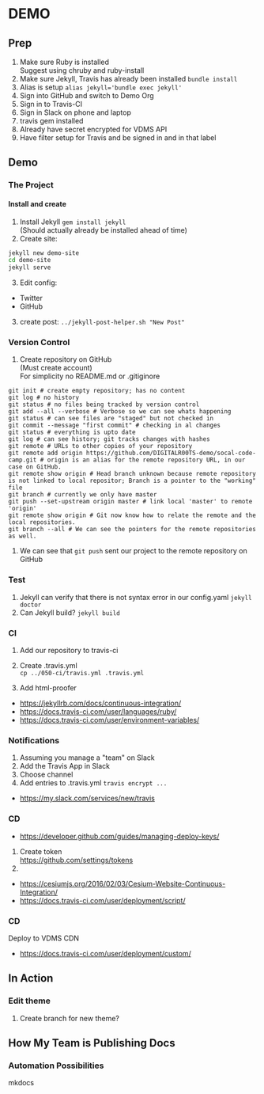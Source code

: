 # DEMO

## Prep

1. Make sure Ruby is installed<br>Suggest using chruby and ruby-install
1. Make sure Jekyll, Travis has already been installed `bundle install`
1. Alias is setup `alias jekyll='bundle exec jekyll'`
1. Sign into GitHub and switch to Demo Org
1. Sign in to Travis-CI
1. Sign in Slack on phone and laptop
1. travis gem installed
1. Already have secret encrypted for VDMS API
1. Have filter setup for Travis and be signed in and in that label

## Demo

### The Project

#### Install and create

1. Install Jekyll `gem install jekyll`<br>(Should actually already be installed ahead of time)
1. Create site:

```bash
jekyll new demo-site
cd demo-site
jekyll serve
```

3. Edit config:
  * Twitter
  * GitHub
3. create post: `../jekyll-post-helper.sh "New Post"`

### Version Control

1. Create repository on GitHub<br>(Must create account)<br>For simplicity no README.md or .gitiginore
```
git init # create empty repository; has no content
git log # no history
git status # no files being tracked by version control
git add --all --verbose # Verbose so we can see whats happening
git status # can see files are "staged" but not checked in
git commit --message "first commit" # checking in al changes
git status # everything is upto date
git log # can see history; git tracks changes with hashes
git remote # URLs to other copies of your repository
git remote add origin https://github.com/DIGITALR00TS-demo/socal-code-camp.git # origin is an alias for the remote repository URL, in our case on GitHub.
git remote show origin # Head branch unknown because remote repository is not linked to local repositor; Branch is a pointer to the "working" file
git branch # currently we only have master
git push --set-upstream origin master # link local 'master' to remote 'origin'
git remote show origin # Git now know how to relate the remote and the local repositories.
git branch --all # We can see the pointers for the remote repositories as well.
```
1. We can see that `git push` sent our project to the remote repository on GitHub

### Test

1. Jekyll can verify that there is not syntax error in our config.yaml `jekyll doctor`
1. Can Jekyll build? `jekyll build`

### CI

1. Add our repository to travis-ci
1. Create .travis.yml<br/>`cp ../050-ci/travis.yml .travis.yml`

1. Add html-proofer

* https://jekyllrb.com/docs/continuous-integration/
* https://docs.travis-ci.com/user/languages/ruby/
* https://docs.travis-ci.com/user/environment-variables/

### Notifications

1. Assuming you manage a "team" on Slack
1. Add the Travis App in Slack
1. Choose channel
1. Add entries to .travis.yml `travis encrypt ...`

* https://my.slack.com/services/new/travis

### CD

* https://developer.github.com/guides/managing-deploy-keys/

1. Create token<br>https://github.com/settings/tokens
1.

* https://cesiumjs.org/2016/02/03/Cesium-Website-Continuous-Integration/
* https://docs.travis-ci.com/user/deployment/script/

### CD

Deploy to VDMS CDN

* https://docs.travis-ci.com/user/deployment/custom/

## In Action

### Edit theme

1. Create branch for new theme?

## How My Team is Publishing Docs

### Automation Possibilities

mkdocs
